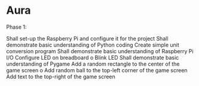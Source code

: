 # Aura

Phase 1:

Shall set-up the Raspberry Pi and configure it for the project 
Shall demonstrate basic understanding of Python coding 
Create simple unit conversion program 
Shall demonstrate basic understanding of Raspberry Pi I/O 
Configure LED on breadboard o Blink LED 
Shall demonstrate basic understanding of Pygame 
Add a random rectangle to the center of the game screen o Add random ball to the top-left corner of the game screen 
Add text to the top-right of the game screen
